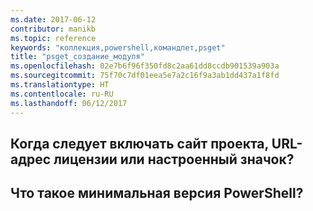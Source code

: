 ```yaml
---
ms.date: 2017-06-12
contributor: manikb
ms.topic: reference
keywords: "коллекция,powershell,командлет,psget"
title: "psget_создание_модуля"
ms.openlocfilehash: 02e7b6f96f350fd8c2aa61dd8ccdb901539a903a
ms.sourcegitcommit: 75f70c7df01eea5e7a2c16f9a3ab1dd437a1f8fd
ms.translationtype: HT
ms.contentlocale: ru-RU
ms.lasthandoff: 06/12/2017
---
```

## <a name="when-to-include-a-project-site-license-url-custom-icon"></a>Когда следует включать сайт проекта, URL-адрес лицензии или настроенный значок?


## <a name="what-is-minimum-powershell-version"></a>Что такое минимальная версия PowerShell?

